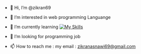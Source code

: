 - 👋 Hi, I’m @zikran69
- 👀 I’m interested in web programming Languange
- 🌱 I’m currently learning
[![My Skills](https://skillicons.dev/icons?i=js,html,css,tailwind,react,vite,nodejs)](https://skillicons.dev)

- 💞️ I’m looking for programming job
- 📫 How to reach me : my email : zikranasnawi69@gmail.com

<!---
zikran69/zikran69 is a ✨ special ✨ repository because its `README.md` (this file) appears on your GitHub profile.
You can click the Preview link to take a look at your changes.
--->
